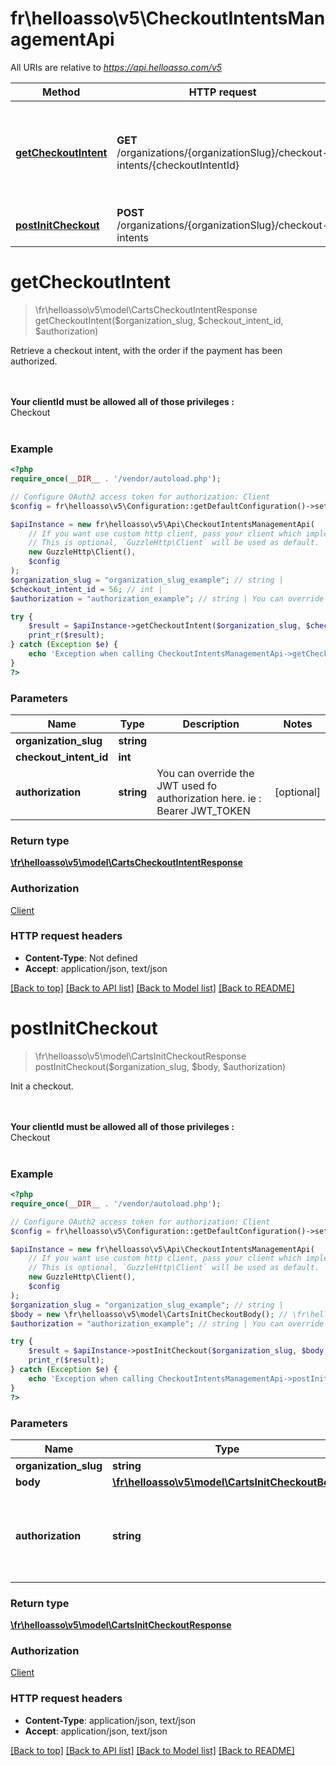 # fr\helloasso\v5\CheckoutIntentsManagementApi

All URIs are relative to *https://api.helloasso.com/v5*

Method | HTTP request | Description
------------- | ------------- | -------------
[**getCheckoutIntent**](CheckoutIntentsManagementApi.md#getCheckoutIntent) | **GET** /organizations/{organizationSlug}/checkout-intents/{checkoutIntentId} | Retrieve a checkout intent, with the order if the payment has been authorized.
[**postInitCheckout**](CheckoutIntentsManagementApi.md#postInitCheckout) | **POST** /organizations/{organizationSlug}/checkout-intents | Init a checkout.


# **getCheckoutIntent**
> \fr\helloasso\v5\model\CartsCheckoutIntentResponse getCheckoutIntent($organization_slug, $checkout_intent_id, $authorization)

Retrieve a checkout intent, with the order if the payment has been authorized.

<br/><br/><b>Your clientId must be allowed all of those privileges : </b> <br/> Checkout<br/><br/>

### Example
```php
<?php
require_once(__DIR__ . '/vendor/autoload.php');

// Configure OAuth2 access token for authorization: Client
$config = fr\helloasso\v5\Configuration::getDefaultConfiguration()->setAccessToken('YOUR_ACCESS_TOKEN');

$apiInstance = new fr\helloasso\v5\Api\CheckoutIntentsManagementApi(
    // If you want use custom http client, pass your client which implements `GuzzleHttp\ClientInterface`.
    // This is optional, `GuzzleHttp\Client` will be used as default.
    new GuzzleHttp\Client(),
    $config
);
$organization_slug = "organization_slug_example"; // string | 
$checkout_intent_id = 56; // int | 
$authorization = "authorization_example"; // string | You can override the JWT used fo authorization here. ie : Bearer JWT_TOKEN

try {
    $result = $apiInstance->getCheckoutIntent($organization_slug, $checkout_intent_id, $authorization);
    print_r($result);
} catch (Exception $e) {
    echo 'Exception when calling CheckoutIntentsManagementApi->getCheckoutIntent: ', $e->getMessage(), PHP_EOL;
}
?>
```

### Parameters

Name | Type | Description  | Notes
------------- | ------------- | ------------- | -------------
 **organization_slug** | **string**|  |
 **checkout_intent_id** | **int**|  |
 **authorization** | **string**| You can override the JWT used fo authorization here. ie : Bearer JWT_TOKEN | [optional]

### Return type

[**\fr\helloasso\v5\model\CartsCheckoutIntentResponse**](../Model/CartsCheckoutIntentResponse.md)

### Authorization

[Client](../../README.md#Client)

### HTTP request headers

 - **Content-Type**: Not defined
 - **Accept**: application/json, text/json

[[Back to top]](#) [[Back to API list]](../../README.md#documentation-for-api-endpoints) [[Back to Model list]](../../README.md#documentation-for-models) [[Back to README]](../../README.md)

# **postInitCheckout**
> \fr\helloasso\v5\model\CartsInitCheckoutResponse postInitCheckout($organization_slug, $body, $authorization)

Init a checkout.

<br/><br/><b>Your clientId must be allowed all of those privileges : </b> <br/> Checkout<br/><br/>

### Example
```php
<?php
require_once(__DIR__ . '/vendor/autoload.php');

// Configure OAuth2 access token for authorization: Client
$config = fr\helloasso\v5\Configuration::getDefaultConfiguration()->setAccessToken('YOUR_ACCESS_TOKEN');

$apiInstance = new fr\helloasso\v5\Api\CheckoutIntentsManagementApi(
    // If you want use custom http client, pass your client which implements `GuzzleHttp\ClientInterface`.
    // This is optional, `GuzzleHttp\Client` will be used as default.
    new GuzzleHttp\Client(),
    $config
);
$organization_slug = "organization_slug_example"; // string | 
$body = new \fr\helloasso\v5\model\CartsInitCheckoutBody(); // \fr\helloasso\v5\model\CartsInitCheckoutBody | 
$authorization = "authorization_example"; // string | You can override the JWT used fo authorization here. ie : Bearer JWT_TOKEN

try {
    $result = $apiInstance->postInitCheckout($organization_slug, $body, $authorization);
    print_r($result);
} catch (Exception $e) {
    echo 'Exception when calling CheckoutIntentsManagementApi->postInitCheckout: ', $e->getMessage(), PHP_EOL;
}
?>
```

### Parameters

Name | Type | Description  | Notes
------------- | ------------- | ------------- | -------------
 **organization_slug** | **string**|  |
 **body** | [**\fr\helloasso\v5\model\CartsInitCheckoutBody**](../Model/CartsInitCheckoutBody.md)|  |
 **authorization** | **string**| You can override the JWT used fo authorization here. ie : Bearer JWT_TOKEN | [optional]

### Return type

[**\fr\helloasso\v5\model\CartsInitCheckoutResponse**](../Model/CartsInitCheckoutResponse.md)

### Authorization

[Client](../../README.md#Client)

### HTTP request headers

 - **Content-Type**: application/json, text/json
 - **Accept**: application/json, text/json

[[Back to top]](#) [[Back to API list]](../../README.md#documentation-for-api-endpoints) [[Back to Model list]](../../README.md#documentation-for-models) [[Back to README]](../../README.md)

